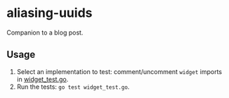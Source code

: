 # aliasing-uuids

Companion to a blog post.

## Usage

1. Select an implementation to test: comment/uncomment `widget` imports in [widget_test.go](widget_test.go).
2. Run the tests: `go test widget_test.go`.
